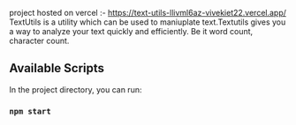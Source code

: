 project hosted on vercel :- https://text-utils-llivml6az-vivekiet22.vercel.app/
TextUtils is a utility which can be used to maniuplate text.Textutils gives you a way to analyze your text quickly and efficiently. Be it word count, character count.

## Available Scripts

In the project directory, you can run:

### `npm start`
